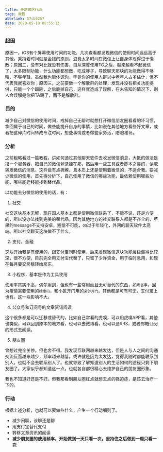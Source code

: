 ```yaml
---
title: 杯葛微信行动
tags: 教程
abbrlink: 57cb9257
date: 2020-05-19 08:55:13
---
```


### 起因

原因一，iOS有个屏幕使用时间的功能，几次查看都发现微信的使用时间远远高于其他，秉持着时间就是金钱的原则，浪费太多时间在微信上让自身体现得过于懒散；原因二，没有对比就没有伤害，自从深度使用TG之后，越来越看不起微信了，太多限制功能，什么功能都想做，吃成胖子，导致聊天那块的功能做得不够精，不够年轻，虽然我也能体谅你，毕竟你的使用人群以中老年人占多估计，但不代表我就喜欢你；原因三，之前要做一个解散群的处理，发现并没有相关功能提供，只能一个个踢除，之后删掉自己，这样就造成了误解，在未告知的情况下，别人会误解是你把TA踢了，而不是解散群。

<!-- more -->

### 目的

减少自己对微信的使用时间，戒掉自己无聊时就想打开微信朋友圈看看的坏习惯，拿回属于自己的时间，做些能提升自身的事情，比如说在其他地方看些好文章，或者把这碎片时间转成专注时间，想些事情或者做些家务活，陪陪准哥。

### 分析

之前粗略看过一篇教程，讲如何通过其他聊天软件去收发微信消息，大抵的做法是搭一个服务器，把自己的微信登录挂在那，然后用一些工具或者脚本之类的，读取转发微信的消息。这样做有点折腾，且本质上还是使用着微信的，不适合我。要减少微信的使用，首先得分析下，自己使用了微信的哪些功能，最依赖使用哪些功能，哪些能迁移能找到替代品。

以功能去分微信的使用的话，有：

1. 社交

社交这块基本无解，现在国人基本上都是使用微信联系了，不能不说，还是方便的，所以没办法找到完美的替代品，因为其他地方的社交联系人都是不齐全的，苹果的message不支持安卓，短信不可能，`QQ`过于年轻化，外网的聊天软件太高端。所以社交聊天这块做不了什么。

2. 支付，金融

这块开始我是有使用的，跟支付宝同时使用，后来发现微信这块功能层级藏得比较深，很不方便，目前完全用支付宝代替了，只留了少许资金，用于临时急用，和现在每月要交房租转给房东。

3. 小程序，基本是作为工具使用

使用率其实不高，偶尔用到，但也有一些常用而且无可替代的东西，如`粤省事`，因为疫情需要使用的`穗康码`，和小区开门用的`亲邻开门`。其他都是可有可无，支付宝上也有。这一块影响不大。

4. 公众号和订阅号的文章资讯阅读

这个很多都是可以迁移或替代的，比如自己常看的虎嗅，可以用虎嗅APP看，其他也类似，可以回到原本的地方看，也可以去微博看，也可以通RRS，或者邮箱订阅的形式去阅读。

5. 朋友圈

曾想过完全关停，但也舍不得。我发现互联网越来越发达，但是人与人之间的沟通交流反而越来越少，频率越来越低，或许就是因为太发达，觉得我随时都能联系到别人，也就不会去联系别人了。也就导致了解知道别人的生活如何的途径只剩下朋友圈了。大家似乎都知道这一点，也就各自都很精心去维护自己的朋友圈形象。

我也不知道好还是不好。但我那看到朋友圈红点就想去点的强迫症，是该去治疗一下的。

### 行动

根据上述分析，也就可以要做些什么，产生一个行动细则了。

- 减少闲聊，该聊还是聊
- 用支付宝替代支付
- 转移文章资讯的阅读
- **减少朋友圈的使用频率，开始做到一天只看一次，坚持住之后做到一周只看一次**